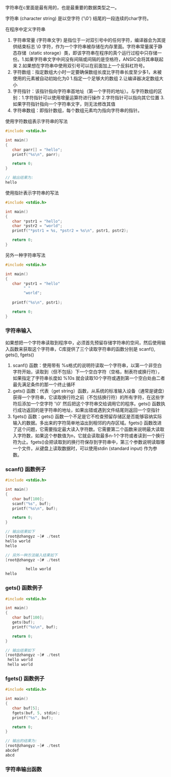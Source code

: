 
字符串在c里面是最有用的，也是最重要的数据类型之一。

字符串 (character string) 是以空字符 ('\0') 结尾的一段连续的char字符。

在程序中定义字符串

1) 字符串常量 (字符串文字) 是指位于一对双引号中的任何字符，编译器会为其提供结束标志 \0 字符，作为一个字符串被存储在内存里面。字符串常量属于静态存储（static storage）类，即该字符串在程序的真个运行过程中只存储一份。1.如果字符串文字中间没有间隔或间隔的是空格符，ANSIC会将其串联起来 2.如果想在字符串中使用双引号可以在前面加上一个反斜杠符号。
2) 字符数组：指定数组大小时一定要确保数组长度比字符串长度至少多1，未被使用的元素被自动初始化为0 1.指定一个足够大的数组 2.让编译器决定数组大小
3) 字符指针：该指针指向字符串首地址（第一个字符的地址）。与字符数组的区别：1.字符指针可以使用增量运算符进行操作 2.字符指针可以指向其它位置 3.如果字符指针指向一个字符串文字，则无法修改其值
4) 字符串数组：即指针数组，每个数组元素均为指向字符串的指针。

使用字符数组表示字符串的写法

```c
#include <stdio.h>

int main()
{
   char parr[] = "hello";
   printf("%s\n", parr);

   return 0;
}

// 输出结果为:
hello
```

使用指针表示字符串的写法

```c
#include <stdio.h>

int main()
{
   char *pstr1 = "hello";
   char *pstr2 = "world";
   printf("*pstr1 = %s, *pstr2 = %s\n", pstr1, pstr2);

   return 0;
}
```

另外一种字符串写法

```c
#include <stdio.h>

int main()
{
   char *pstr1 = "hello"
        " "
        "world";
        
   printf("%s\n", pstr1);

   return 0;
}
```


### 字符串输入

如果想把一个字符串读取到程序中，必须首先预留存储字符串的空间，然后使用输入函数来获取这个字符串，C库提供了三个读取字符串的函数分别是 scanf(), gets(), fgets() 

1) scanf() 函数：使用带有 %s格式的说明符读取一个字符串，以第一个非空白字符开始，读取到（但不包括）下一个空白字符（空格，制表符或换行符），如果指定了字符串长度如 %10s 就会读取10个字符或遇到第一个空白处由二者最先满足条件的那一个终止循环
2) gets() 函数：代表（get string）函数，从系统的标准输入设备（通常是键盘）获得一个字符串，它读取换行符之前（不包括换行符）的所有字符，在这些字符后添加一个空字符 '\0' 然后把这个字符串交给调用它的程序。gets() 函数执行成功返回的是字符串的地址，如果出错或遇到文件结尾则返回一个空指针
3) fgets() 函数：gets() 函数一个不足是它不检查预留存储区是否能够容纳实际输入的数据。多出来的字符简单地溢出到相邻的内存区域。fgets() 函数改进了这个问题，它需要指定最大读入字符数。它需要第二个函数来说明最大读取入字符数，如果这个参数值为n，它就会读取最多n-1个字符或者读到一个换行符为止。fgets()会把读取到的换行符保存到字符串中，第三个参数说明读取哪一个文件，从键盘上读取数据时，可以使用stdin (standard input) 作为参数。

### scanf() 函数例子

```c
#include <stdio.h>

int main()
{
   char buf[100];
   scanf("%s", buf);
   printf("%s\n", buf);

   return 0;
}

// 输出结果如下
[root@zhangyz ~]# ./test
hello world
hello

// 另外一种方法输入结果如下
[root@zhangyz ~]# ./test 

         hello world
hello
```

### gets() 函数例子

```c
#include <stdio.h>

int main()
{
   char buf[100];
   gets(buf);
   printf("%s\n", buf);

   return 0;
}

// 输出结果如下
[root@zhangyz ~]# ./test
 hello world
 hello world
```

### fgets() 函数例子

```c
#include <stdio.h>

int main()
{
   char buf[5];
   fgets(buf, 5, stdin);
   printf("%s", buf);

   return 0;
}

// 输出的结果为:
[root@zhangyz ~]# ./test
abcdef
abcd
```

### 字符串输出函数
